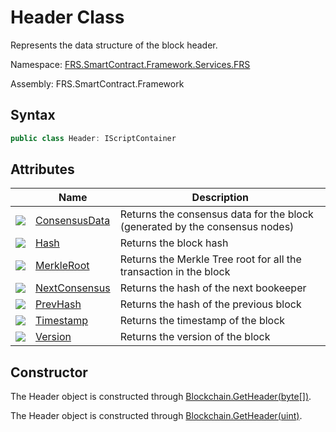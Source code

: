 # Header Class

Represents the data structure of the block header.

Namespace: [FRS.SmartContract.Framework.Services.FRS](../FRS.md)

Assembly: FRS.SmartContract.Framework

## Syntax

```c#
public class Header: IScriptContainer
```

## Attributes

| | Name | Description |
| ---------------------------------------- | ---------------------------------------- | -------------------------- |
| ![](https://i-msdn.sec.s-msft.com/dynimg/IC74937.jpeg) | [ConsensusData](Header/ConsensusData.md) | Returns the consensus data for the block (generated by the consensus nodes) |
| ![](https://i-msdn.sec.s-msft.com/dynimg/IC74937.jpeg) | [Hash](Header/ConsensusData.md)          | Returns the block hash |
| ![](https://i-msdn.sec.s-msft.com/dynimg/IC74937.jpeg) | [MerkleRoot](Header/MerkleRoot.md)       | Returns the Merkle Tree root for all the transaction in the block |
| ![](https://i-msdn.sec.s-msft.com/dynimg/IC74937.jpeg) | [NextConsensus](Header/NextConsensus.md) | Returns the hash of the next bookeeper |
| ![](https://i-msdn.sec.s-msft.com/dynimg/IC74937.jpeg) | [PrevHash](Header/PrevHash.md)           | Returns the hash of the previous block |
| ![](https://i-msdn.sec.s-msft.com/dynimg/IC74937.jpeg) | [Timestamp](Header/Timestamp.md)         | Returns the timestamp of the block |
| ![](https://i-msdn.sec.s-msft.com/dynimg/IC74937.jpeg) | [Version](Header/Version.md)             | Returns the version of the block  |

## Constructor

The Header object is constructed through [Blockchain.GetHeader(byte[])](Blockchain/GetHeader.md).

The Header object is constructed through [Blockchain.GetHeader(uint)](Blockchain/GetHeader2.md).
